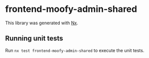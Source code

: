 # frontend-moofy-admin-shared

This library was generated with [Nx](https://nx.dev).

## Running unit tests

Run `nx test frontend-moofy-admin-shared` to execute the unit tests.
